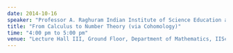 ```yaml
---
date: 2014-10-16
speaker: "Professor A. Raghuram Indian Institute of Science Education and Research (IISER) Pune, Maharashtra, India"
title: "From Calculus to Number Theory (via Cohomology)"
time: "4:00 pm to 5:00 pm" 
venue: "Lecture Hall III, Ground Floor, Department of Mathematics, IISc, Bangalore"
---
```


